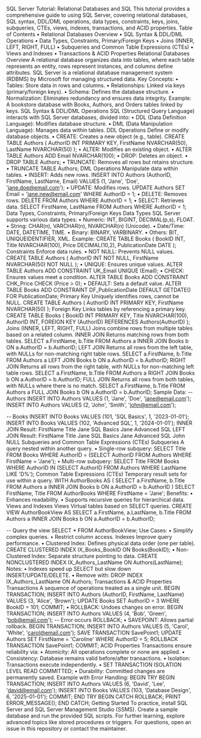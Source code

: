 SQL Server Tutorial: Relational Databases and SQL
This tutorial provides a comprehensive guide to using SQL Server, covering relational databases, SQL syntax, DDL/DML operations, data types, constraints, keys, joins, subqueries, CTEs, views, indexes, transactions, and ACID properties.
Table of Contents
•	Relational Databases Overview
•	SQL Syntax & DDL/DML Operations
•	Data Types, Constraints, Primary/Foreign Keys
•	Joins (INNER, LEFT, RIGHT, FULL)
•	Subqueries and Common Table Expressions (CTEs)
•	Views and Indexes
•	Transactions & ACID Properties
Relational Databases Overview
A relational database organizes data into tables, where each table represents an entity, rows represent instances, and columns define attributes. SQL Server is a relational database management system (RDBMS) by Microsoft for managing structured data.
Key Concepts:
•	Tables: Store data in rows and columns.
•	Relationships: Linked via keys (primary/foreign keys).
•	Schema: Defines the database structure.
•	Normalization: Eliminates redundancy and ensures data integrity.
Example: A bookstore database with Books, Authors, and Orders tables linked by keys.
SQL Syntax & DDL/DML Operations
SQL (Structured Query Language) interacts with SQL Server databases, divided into:
•	DDL (Data Definition Language): Modifies database structure.
•	DML (Data Manipulation Language): Manages data within tables.
DDL Operations
Define or modify database objects.
•	CREATE: Creates a new object (e.g., table).
CREATE TABLE Authors (
    AuthorID INT PRIMARY KEY,
    FirstName NVARCHAR(50),
    LastName NVARCHAR(50)
);
•	ALTER: Modifies an existing object.
•	ALTER TABLE Authors ADD Email NVARCHAR(100);
•	DROP: Deletes an object.
•	DROP TABLE Authors;
•	TRUNCATE: Removes all rows but retains structure.
•	TRUNCATE TABLE Authors;
DML Operations
Manipulate data within tables.
•	INSERT: Adds new rows.
INSERT INTO Authors (AuthorID, FirstName, LastName, Email)
VALUES (1, 'Jane', 'Doe', 'jane.doe@email.com');
•	UPDATE: Modifies rows.
UPDATE Authors
SET Email = 'jane.new@email.com'
WHERE AuthorID = 1;
•	DELETE: Removes rows.
	DELETE FROM Authors WHERE AuthorID = 1;
•	SELECT: Retrieves data.
	SELECT FirstName, LastName FROM Authors WHERE AuthorID = 1;
Data Types, Constraints, Primary/Foreign Keys
Data Types
SQL Server supports various data types:
•	Numeric: INT, BIGINT, DECIMAL(p,s), FLOAT.
•	String: CHAR(n), VARCHAR(n), NVARCHAR(n) (Unicode).
•	Date/Time: DATE, DATETIME, TIME.
•	Binary: BINARY, VARBINARY.
•	Others: BIT, UNIQUEIDENTIFIER, XML.
Example:
CREATE TABLE Books (
    BookID INT,
    Title NVARCHAR(100),
    Price DECIMAL(10,2),
    PublicationDate DATE
);
Constraints
Enforce data rules.
•	NOT NULL: Prevents NULL values.
CREATE TABLE Authors (
    AuthorID INT NOT NULL,
    FirstName NVARCHAR(50) NOT NULL
);
•	UNIQUE: Ensures unique values.
	ALTER TABLE Authors ADD CONSTRAINT UK_Email UNIQUE (Email);
•	CHECK: Ensures values meet a condition.
	ALTER TABLE Books ADD CONSTRAINT CHK_Price CHECK (Price > 0);
•	DEFAULT: Sets a default value.
ALTER TABLE Books ADD CONSTRAINT DF_PublicationDate DEFAULT GETDATE() FOR PublicationDate;
Primary Key
Uniquely identifies rows, cannot be NULL.
CREATE TABLE Authors (
    AuthorID INT PRIMARY KEY,
    FirstName NVARCHAR(50)
);
Foreign Key
Links tables by referencing a primary key.
CREATE TABLE Books (
    BookID INT PRIMARY KEY,
    Title NVARCHAR(100),
    AuthorID INT,
    FOREIGN KEY (AuthorID) REFERENCES Authors(AuthorID)
);
Joins (INNER, LEFT, RIGHT, FULL)
Joins combine rows from multiple tables based on a related column.
INNER JOIN
Returns matching rows from both tables.
SELECT a.FirstName, b.Title
FROM Authors a
INNER JOIN Books b ON a.AuthorID = b.AuthorID;
LEFT JOIN
Returns all rows from the left table, with NULLs for non-matching right table rows.
SELECT a.FirstName, b.Title
FROM Authors a
LEFT JOIN Books b ON a.AuthorID = b.AuthorID;
RIGHT JOIN
Returns all rows from the right table, with NULLs for non-matching left table rows.
SELECT a.FirstName, b.Title
FROM Authors a
RIGHT JOIN Books b ON a.AuthorID = b.AuthorID;
FULL JOIN
Returns all rows from both tables, with NULLs where there is no match.
SELECT a.FirstName, b.Title
FROM Authors a
FULL JOIN Books b ON a.AuthorID = b.AuthorID;
Sample Data:
-- Authors
INSERT INTO Authors VALUES (1, 'Jane', 'Doe', 'jane@email.com');
INSERT INTO Authors VALUES (2, 'John', 'Smith', 'john@email.com');

-- Books
INSERT INTO Books VALUES (101, 'SQL Basics', 1, '2023-01-01');
INSERT INTO Books VALUES (102, 'Advanced SQL', 1, '2024-01-01');
INNER JOIN Result:
FirstName	Title
Jane	SQL Basics
Jane	Advanced SQL
LEFT JOIN Result:
FirstName	Title
Jane	SQL Basics
Jane	Advanced SQL
John	NULL
Subqueries and Common Table Expressions (CTEs)
Subqueries
A query nested within another query.
•	Single-row subquery:
SELECT Title
FROM Books
WHERE AuthorID = (SELECT AuthorID FROM Authors WHERE FirstName = 'Jane');
•	Multi-row subquery:
SELECT Title
FROM Books
WHERE AuthorID IN (SELECT AuthorID FROM Authors WHERE LastName LIKE 'D%');
Common Table Expressions (CTEs)
Temporary result sets for use within a query.
WITH AuthorBooks AS (
    SELECT a.FirstName, b.Title
    FROM Authors a
    INNER JOIN Books b ON a.AuthorID = b.AuthorID
)
SELECT FirstName, Title
FROM AuthorBooks
WHERE FirstName = 'Jane';
Benefits:
•	Enhances readability.
•	Supports recursive queries for hierarchical data.
Views and Indexes
Views
Virtual tables based on SELECT queries.
CREATE VIEW AuthorBookView AS
SELECT a.FirstName, a.LastName, b.Title
FROM Authors a
INNER JOIN Books b ON a.AuthorID = b.AuthorID;

-- Query the view
SELECT * FROM AuthorBookView;
Use Cases:
•	Simplify complex queries.
•	Restrict column access.
Indexes
Improve query performance.
•	Clustered Index: Defines physical data order (one per table).
CREATE CLUSTERED INDEX IX_Books_BookID
ON Books(BookID);
•	Non-Clustered Index: Separate structure pointing to data.
CREATE NONCLUSTERED INDEX IX_Authors_LastName
ON Authors(LastName);
Notes:
•	Indexes speed up SELECT but slow down INSERT/UPDATE/DELETE.
•	Remove with:
	DROP INDEX IX_Authors_LastName ON Authors;
Transactions & ACID Properties
Transactions
A sequence of operations treated as a single unit.
BEGIN TRANSACTION;
INSERT INTO Authors (AuthorID, FirstName, LastName) VALUES (3, 'Alice', 'Brown');
UPDATE Books SET AuthorID = 3 WHERE BookID = 101;
COMMIT;
•	ROLLBACK: Undoes changes on error.
BEGIN TRANSACTION;
INSERT INTO Authors VALUES (4, 'Bob', 'Green', 'bob@email.com');
-- Error occurs
ROLLBACK;
•	SAVEPOINT: Allows partial rollback.
BEGIN TRANSACTION;
INSERT INTO Authors VALUES (5, 'Carol', 'White', 'carol@email.com');
SAVE TRANSACTION SavePoint1;
UPDATE Authors SET FirstName = 'Caroline' WHERE AuthorID = 5;
ROLLBACK TRANSACTION SavePoint1;
COMMIT;
ACID Properties
Transactions ensure reliability via:
•	Atomicity: All operations complete or none are applied.
•	Consistency: Database remains valid before/after transactions.
•	Isolation: Transactions execute independently.
•	SET TRANSACTION ISOLATION LEVEL READ COMMITTED;
•	Durability: Committed changes are permanently saved.
Example with Error Handling:
BEGIN TRY
    BEGIN TRANSACTION;
    INSERT INTO Authors VALUES (6, 'David', 'Lee', 'david@email.com');
    INSERT INTO Books VALUES (103, 'Database Design', 6, '2025-01-01');
    COMMIT;
END TRY
BEGIN CATCH
    ROLLBACK;
    PRINT ERROR_MESSAGE();
END CATCH;
Getting Started
To practice, install SQL Server and SQL Server Management Studio (SSMS). Create a sample database and run the provided SQL scripts. For further learning, explore advanced topics like stored procedures or triggers.
For questions, open an issue in this repository or contact the maintainer.
